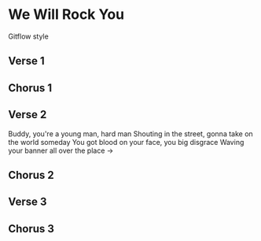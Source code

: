 # We Will Rock You
Gitflow style

## Verse 1

## Chorus 1

## Verse 2


Buddy, you're a young man, hard man
Shouting in the street, gonna take on the world someday
You got blood on your face, you big disgrace
Waving your banner all over the place
->

## Chorus 2


## Verse 3

## Chorus 3
